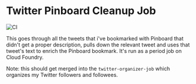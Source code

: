 # Twitter Pinboard Cleanup Job 
![CI](https://github.com/this-week-in/twitter-pinboard-cleanup-job/workflows/CI/badge.svg)

This goes through all the tweets that i've bookmarked with Pinboard that didn't get a proper description, pulls down the relevant tweet and uses that tweet's text to enrich the Pinboard bookmark. It's run as a period job on Cloud Foundry.
 
Note: this should get merged into the `twitter-organizer-job` which organizes my Twitter followers and followees.

